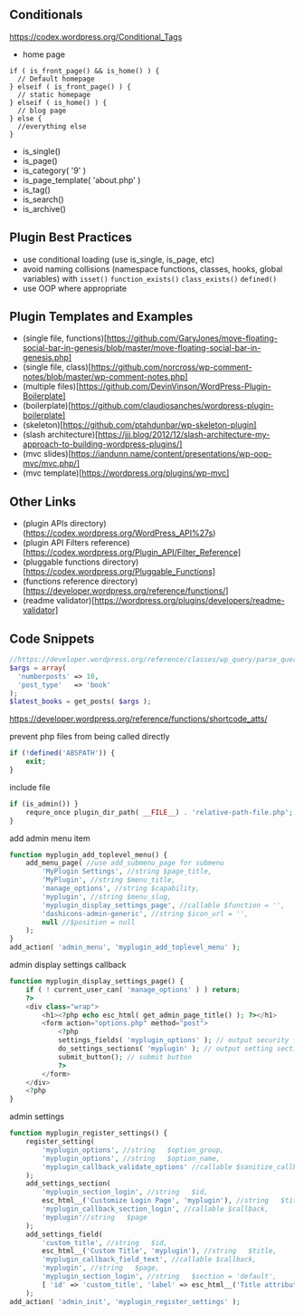 ## Conditionals
https://codex.wordpress.org/Conditional_Tags

* home page

```
if ( is_front_page() && is_home() ) {
  // Default homepage
} elseif ( is_front_page() ) {
  // static homepage
} elseif ( is_home() ) {
  // blog page
} else {
  //everything else
}
```

* is_single()
* is_page()
* is_category( '9' ) 
* is_page_template( 'about.php' )
* is_tag() 
* is_search() 
* is_archive() 



## Plugin Best Practices

* use conditional loading (use is_single, is_page, etc)
* avoid naming collisions (namespace functions, classes, hooks, global variables) with `isset()` `function_exists()` `class_exists()` `defined()`
* use OOP where appropriate




## Plugin Templates and Examples

* (single file, functions)[https://github.com/GaryJones/move-floating-social-bar-in-genesis/blob/master/move-floating-social-bar-in-genesis.php]
* (single file, class)[https://github.com/norcross/wp-comment-notes/blob/master/wp-comment-notes.php]
* (multiple files)[https://github.com/DevinVinson/WordPress-Plugin-Boilerplate]
* (boilerplate)[https://github.com/claudiosanches/wordpress-plugin-boilerplate]
* (skeleton)[https://github.com/ptahdunbar/wp-skeleton-plugin]
* (slash architecture)[https://jjj.blog/2012/12/slash-architecture-my-approach-to-building-wordpress-plugins/]
* (mvc slides)[https://iandunn.name/content/presentations/wp-oop-mvc/mvc.php/]
* (mvc template)[https://wordpress.org/plugins/wp-mvc]


## Other Links
* (plugin APIs directory)(https://codex.wordpress.org/WordPress_API%27s)
* (plugin API Filters reference)[https://codex.wordpress.org/Plugin_API/Filter_Reference]
* (pluggable functions directory)[https://codex.wordpress.org/Pluggable_Functions]
* (functions reference directory)[https://developer.wordpress.org/reference/functions/]
* (readme validator)[https://wordpress.org/plugins/developers/readme-validator]

## Code Snippets

```php
//https://developer.wordpress.org/reference/classes/wp_query/parse_query/
$args = array(
  'numberposts' => 10,
  'post_type'   => 'book'
);
$latest_books = get_posts( $args );

```


https://developer.wordpress.org/reference/functions/shortcode_atts/

prevent php files from being called directly
```php
if (!defined('ABSPATH')) {
    exit;
}
```

include file
```php
if (is_admin()) }
    requre_once plugin_dir_path( __FILE__) . 'relative-path-file.php';
}
```

add admin menu item
```php
function myplugin_add_toplevel_menu() {
    add_menu_page( //use add_submenu_page for submenu
        'MyPlugin Settings', //string $page_title, 
        'MyPlugin', //string $menu_title, 
        'manage_options', //string $capability, 
        'myplugin', //string $menu_slug, 
        'myplugin_display_settings_page', //callable $function = '', 
        'dashicons-admin-generic', //string $icon_url = '',
        null //$position = null 
    );
}
add_action( 'admin_menu', 'myplugin_add_toplevel_menu' );
```

admin display settings callback
```php
function myplugin_display_settings_page() {
    if ( ! current_user_can( 'manage_options' ) ) return;
    ?>
    <div class="wrap">
        <h1><?php echo esc_html( get_admin_page_title() ); ?></h1>
        <form action="options.php" method="post">
            <?php
            settings_fields( 'myplugin_options' ); // output security fields
            do_settings_sections( 'myplugin' ); // output setting sections
            submit_button(); // submit button            
            ?>
        </form>
    </div>
    <?php
}
```

admin settings
```php
function myplugin_register_settings() {
    register_setting( 
        'myplugin_options', //string   $option_group, 
        'myplugin_options', //string   $option_name, 
        'myplugin_callback_validate_options' //callable $sanitize_callback = ''
    );
    add_settings_section( 
        'myplugin_section_login', //string   $id,
        esc_html__('Customize Login Page', 'myplugin'), //string   $title,
        'myplugin_callback_section_login', //callable $callback,
        'myplugin'//string   $page
    );
    add_settings_field(
        'custom_title', //string   $id, 
        esc_html__('Custom Title', 'myplugin'), //string   $title,
        'myplugin_callback_field_text', //callable $callback,
        'myplugin', //string   $page,
        'myplugin_section_login', //string   $section = 'default',
        [ 'id' => 'custom_title', 'label' => esc_html__('Title attribute', 'myplugin') ] //array $args = []
    );
add_action( 'admin_init', 'myplugin_register_settings' );
```